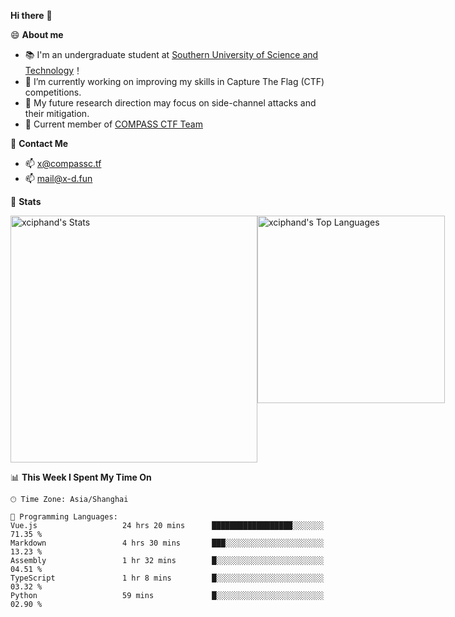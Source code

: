 **Hi there** 👋


😄 **About me**

- 📚 I'm an undergraduate student at [Southern University of Science and Technology](https://www.sustech.edu.cn)！
- 🌱 I’m currently working on improving my skills in Capture The Flag (CTF) competitions.
- 🔭 My future research direction may focus on side-channel attacks and their mitigation.
- 🚩 Current member of [COMPASS CTF Team](https://blog.compassc.tf/) 

👋 **Contact Me**

- 📫 [x@compassc.tf](mailto:x@compassc.tf)
- 📫 [mail@x-d.fun](mailto:mail@x-d.fun)

🌟 **Stats**

<div style="display: flex; justify-content: space-between;">
  <img src="https://github-readme-stats-ten-dusky-26.vercel.app/api?username=xciphand&theme=vue-dark&show_icons=true&hide_border=true&count_private=true" alt="xciphand's Stats" width="395" />
  <img src="https://github-readme-stats-ten-dusky-26.vercel.app/api/top-langs/?username=xciphand&theme=vue-dark&show_icons=true&hide_border=true&layout=compact" alt="xciphand's Top Languages" width="300" />
</div>


<!--START_SECTION:waka-->
📊 **This Week I Spent My Time On** 

```text
🕑︎ Time Zone: Asia/Shanghai

💬 Programming Languages: 
Vue.js                   24 hrs 20 mins      ██████████████████░░░░░░░   71.35 % 
Markdown                 4 hrs 30 mins       ███░░░░░░░░░░░░░░░░░░░░░░   13.23 % 
Assembly                 1 hr 32 mins        █░░░░░░░░░░░░░░░░░░░░░░░░   04.51 % 
TypeScript               1 hr 8 mins         █░░░░░░░░░░░░░░░░░░░░░░░░   03.32 % 
Python                   59 mins             █░░░░░░░░░░░░░░░░░░░░░░░░   02.90 % 
```


<!--END_SECTION:waka-->
